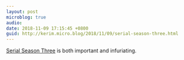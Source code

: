 ```yaml
---
layout: post
microblog: true
audio: 
date: 2018-11-09 17:15:45 +0800
guid: http://kerim.micro.blog/2018/11/09/serial-season-three.html
---
```

[Serial Season Three](https://serialpodcast.org/) is both important and infuriating. 

